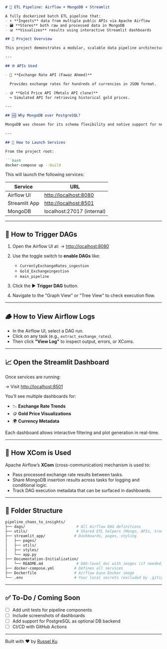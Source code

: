 ````markdown
# 🚀 ETL Pipeline: Airflow + MongoDB + Streamlit

A fully dockerized batch ETL pipeline that:
- ⬇️ **Ingests** data from multiple public APIs via Apache Airflow
- 🗃️ **Stores** both raw and processed data in MongoDB
- 📊 **Visualizes** results using interactive Streamlit dashboards

## 📌 Project Overview

This project demonstrates a modular, scalable data pipeline architecture using Airflow for orchestration, MongoDB for data persistence, and Streamlit for visualization. It is ideal for educational and production-ready use cases where asynchronous data ingestion and fast dashboarding are required.

---

## 🌐 APIs Used

- 💱 **Exchange Rate API (Fawaz Ahmed)**  

  Provides exchange rates for hundreds of currencies in JSON format.

- 🪙 **Gold Price API (Metals API clone)**  
  ↪ Simulated API for retrieving historical gold prices.

---

## 🆚 Why MongoDB over PostgreSQL?

MongoDB was chosen for its schema flexibility and native support for nested JSON documents — making it ideal for storing hierarchical data from external APIs without the need for schema migrations. It also allows rapid prototyping and dynamic visualizations in Streamlit.

---

## 🐳 How to Launch Services

From the project root:

```bash
docker-compose up --build
````

This will launch the following services:

| Service       | URL                                            |
| ------------- | ---------------------------------------------- |
| Airflow UI    | [http://localhost:8080](http://localhost:8080) |
| Streamlit App | [http://localhost:8501](http://localhost:8501) |
| MongoDB       | localhost:27017 (internal)                     |

---

## 📅 How to Trigger DAGs

1. Open the Airflow UI at:
   → [http://localhost:8080](http://localhost:8080)

2. Use the toggle switch to **enable DAGs** like:

   * `CurrenlyExchangeRates_ingestion`
   * `Gold_Exchangeingestion`
   * `main_pipeline`

3. Click the ▶️ **Trigger DAG** button.

4. Navigate to the "Graph View" or "Tree View" to check execution flow.

---

## 🪵 How to View Airflow Logs

* In the Airflow UI, select a DAG run.
* Click on any task (e.g., `extract_exchange_rates`).
* Then click **"View Log"** to inspect output, errors, or XComs.

---

## 📈 Open the Streamlit Dashboard

Once services are running:

→ Visit [http://localhost:8501](http://localhost:8501)

You’ll see multiple dashboards for:

* 📉 **Exchange Rate Trends**
* 🪙 **Gold Price Visualizations**
* 🌍 **Currency Metadata**

Each dashboard allows interactive filtering and plot generation in real-time.

---

## 🔄 How XCom is Used

Apache Airflow’s **XCom** (cross-communication) mechanism is used to:

* Pass processed exchange rate results between tasks.
* Share MongoDB insertion results across tasks for logging and conditional logic.
* Track DAG execution metadata that can be surfaced in dashboards.

---

## 📂 Folder Structure

```bash
pipeline_chaos_to_insights/
├── dags/                       # All Airflow DAG definitions
├── utils/                      # Shared ETL helpers (Mongo, APIs, transforms)
├── streamlit_app/             # Dashboards, pages, styling
│   ├── pages/
│   ├── utils/
│   ├── styles/
│   └── app.py
├── Documentation-Initialization/
│   └── README.md               # DAG-level doc with images (if needed)
├── docker-compose.yml         # Defines all services
├── Dockerfile                 # Airflow base Docker image
└── .env                       # Your local secrets (excluded by .gitignore)
```

---

## ✅ To-Do / Coming Soon

* [ ] Add unit tests for pipeline components
* [ ] Include screenshots of dashboards
* [ ] Add support for PostgreSQL as optional DB backend
* [ ] CI/CD with GitHub Actions

---

Built with ❤️ by [Russel Ku](https://github.com/RusselKu)

